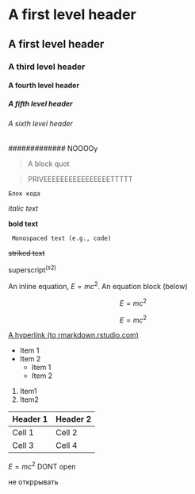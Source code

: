 # A first level header
## A first level header
### A third level header
#### A fourth level header
##### A fifth level header
###### A sixth level header
############# NOOOOy
> A block quot

>PRIVEEEEEEEEEEEEEEEETTTTT

```
Блок кода
```

_italic text_

__bold text__

` Monospaced text (e.g., code)`

~~striked text~~

superscript<sup>(s2)</sup>

An inline equation, $E=mc^2$. An equation block (below) 

$$E=mc^2$$

$$E=mc^2$$

[A hyperlink (to rmarkdown.rstudio.com)](http://rmarkdown.rstudio.com/)

- Item 1
- Item 2
   - Item 1
   - Item 2
1. Item1 
2. Item2
    
| **Header 1** | **Header 2** |
| ------------ | ------------ |
| Cell  1      | Cell  2      |
| Cell  3      | Cell  4      |


$E = mc^2$
DONT open
 
  не откррывать 
